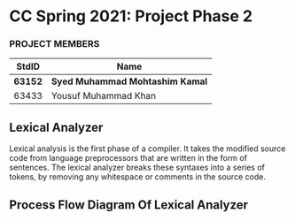 
# CC Spring 2021: Project Phase 2 #
### PROJECT MEMBERS ###
StdID | Name
------------ | -------------
**63152** | **Syed Muhammad Mohtashim Kamal**
63433 | Yousuf Muhammad Khan

## Lexical Analyzer ##

Lexical analysis is the first phase of a compiler. It takes the modified source code from
language preprocessors that are written in the form of sentences. The lexical analyzer breaks
these syntaxes into a series of tokens, by removing any whitespace or comments in the source
code.

## Process Flow Diagram Of Lexical Analyzer ##
